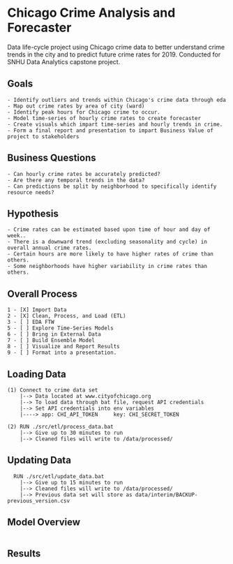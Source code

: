 # Chicago Crime Analysis and Forecaster
Data life-cycle project using Chicago crime data to better understand crime trends in the city and to predict future crime rates for 2019. Conducted for SNHU Data Analytics capstone project.

## Goals
```
- Identify outliers and trends within Chicago's crime data through eda
- Map out crime rates by area of city (ward)
- Identify peak hours for Chicago crime to occur.
- Model time-series of hourly crime rates to create forecaster
- Create visuals which impart time-series and hourly trends in crime. 
- Form a final report and presentation to impart Business Value of project to stakeholders
```

## Business Questions
```
- Can hourly crime rates be accurately predicted?
- Are there any temporal trends in the data? 
- Can predictions be split by neighborhood to specifically identify resource needs?
```

## Hypothesis
```
- Crime rates can be estimated based upon time of hour and day of week..
- There is a downward trend (excluding seasonality and cycle) in overall annual crime rates.
- Certain hours are more likely to have higher rates of crime than others.
- Some neighborhoods have higher variability in crime rates than others.

```

## Overall Process
 
```
1 - [X] Import Data
2 - [X] Clean, Process, and Load (ETL)
3 - [ ] EDA FTW
5 - [ ] Explore Time-Series Models
6 - [ ] Bring in External Data
7 - [ ] Build Ensemble Model
8 - [ ] Visualize and Report Results
9 - [ ] Format into a presentation.
```

## Loading Data
```
(1) Connect to crime data set
	|--> Data located at www.cityofchicago.org
	|--> To load data through bat file, request API credentials
	|--> Set API credentials into env variables 
	|----> app: CHI_API_TOKEN     key: CHI_SECRET_TOKEN

(2) RUN ./src/etl/process_data.bat
	|--> Give up to 30 minutes to run
	|--> Cleaned files will write to /data/processed/
```

## Updating Data
```
  RUN ./src/etl/update_data.bat
	|--> Give up to 15 minutes to run
	|--> Cleaned files will write to /data/processed/
	|--> Previous data set will store as data/interim/BACKUP-previous_version.csv
```

## Model Overview
```

```

## Results
```

```
